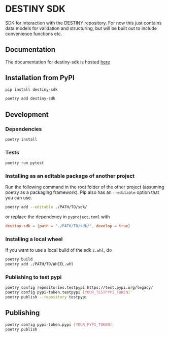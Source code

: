 # DESTINY SDK

SDK for interaction with the DESTINY repository. For now this just contains data models for validation and structuring, but will be built out to include convenience functions etc.

## Documentation

The documentation for destiny-sdk is hosted [here](https://destiny-evidence.github.io/destiny-repository/sdk/sdk.html)

## Installation from PyPI

```sh
pip install destiny-sdk
```

```sh
poetry add destiny-sdk
```

## Development

### Dependencies

```sh
poetry install
```

### Tests

```sh
poetry run pytest
```

### Installing as an editable package of another project

Run the following command in the root folder of the other project (assuming poetry as a packaging framework). Pip also has an `--editable` option that you can use.

```sh
poetry add --editable ./PATH/TO/sdk/
```

or replace the dependency in `pyproject.toml` with

```toml
destiny-sdk = {path = "./PATH/TO/sdk/", develop = true}
```

### Installing a local wheel

If you want to use a local build of the sdk `z.whl`, do

```sh
poetry build
poetry add ./PATH/TO/WHEEL.whl
```

### Publishing to test pypi

```sh
poetry config repositories.testpypi https://test.pypi.org/legacy/
poetry config pypi-token.testpypi [YOUR_TESTPYPI_TOKEN]
poetry publish --repository testpypi
```

## Publishing

```sh
poetry config pypi-token.pypi [YOUR_PYPI_TOKEN]
poetry publish
```
